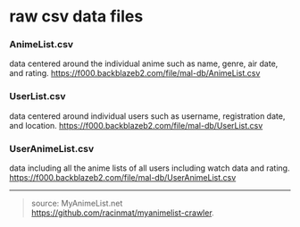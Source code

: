 # raw csv data files

### AnimeList.csv
data centered around the individual anime such as name, genre, air date, and rating.
https://f000.backblazeb2.com/file/mal-db/AnimeList.csv

### UserList.csv
data centered around individual users such as username, registration date, and location.
https://f000.backblazeb2.com/file/mal-db/UserList.csv

### UserAnimeList.csv
data including all the anime lists of all users including watch data and rating.
https://f000.backblazeb2.com/file/mal-db/UserAnimeList.csv

---
> source: MyAnimeList.net  
> https://github.com/racinmat/myanimelist-crawler.